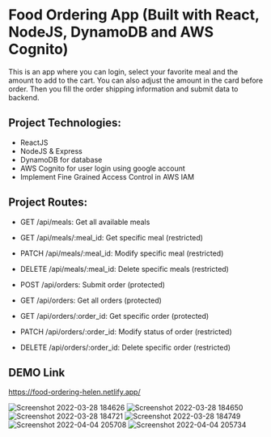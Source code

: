 # Food Ordering App (Built with React, NodeJS, DynamoDB and AWS Cognito)

This is an app where you can login, select your favorite meal and the amount to add to the cart. You can also adjust the amount in the card before order. Then you fill the order shipping information and submit data to backend.

## Project Technologies:

- ReactJS
- NodeJS & Express
- DynamoDB for database
- AWS Cognito for user login using google account
- Implement Fine Grained Access Control in AWS IAM

## Project Routes:

- GET /api/meals: Get all available meals
- GET /api/meals/:meal_id: Get specific meal (restricted)
- PATCH /api/meals/:meal_id: Modify specific meal (restricted)
- DELETE /api/meals/:meal_id: Delete specific meals (restricted)

- POST /api/orders: Submit order (protected)
- GET /api/orders: Get all orders (protected)
- GET /api/orders/:order_id: Get specific order (protected)
- PATCH /api/orders/:order_id: Modify status of order (restricted)
- DELETE /api/orders/:order_id: Delete specific order (restricted)

## DEMO Link

https://food-ordering-helen.netlify.app/

![Screenshot 2022-03-28 184626](https://user-images.githubusercontent.com/94285120/160437327-6bc08437-af50-4426-9df4-b1b4a23b3481.png)
![Screenshot 2022-03-28 184650](https://user-images.githubusercontent.com/94285120/160437334-e8ec6d5d-fa60-4e0d-9b3f-b5bdd6e7376e.png)
![Screenshot 2022-03-28 184721](https://user-images.githubusercontent.com/94285120/160437343-65fea691-fe93-41df-be1f-cf44955f5f4f.png)
![Screenshot 2022-03-28 184749](https://user-images.githubusercontent.com/94285120/160437351-c326a0f8-f731-4b56-8a3b-613f7125a7e0.png)
![Screenshot 2022-04-04 205708](https://user-images.githubusercontent.com/94285120/161603510-bbab8fe1-427d-479f-9d3d-22e3b9a6c8cd.png)
![Screenshot 2022-04-04 205734](https://user-images.githubusercontent.com/94285120/161603518-631ba199-1e69-4e3c-9394-d51748af9d7c.png)
